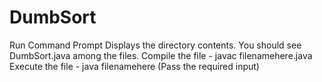 # DumbSort 
Run Command Prompt
Displays the directory contents. You should see DumbSort.java among the files.
Compile the file - javac filenamehere.java
Execute the file - java filenamehere (Pass the required input) 
